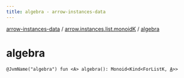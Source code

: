 ```yaml
---
title: algebra - arrow-instances-data
---
```


[arrow-instances-data](../index.html) / [arrow.instances.list.monoidK](index.html) / [algebra](./algebra.html)

# algebra

`@JvmName("algebra") fun <A> algebra(): Monoid<Kind<ForListK, `[`A`](algebra.html#A)`>>`